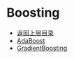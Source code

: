 # Boosting

* [返回上层目录](../ensemble-learning.md)
* [AdaBoost](adaboost/adaboost.md)
* [GradientBoosting](gradient-boosting/gradient-boosting.md)


